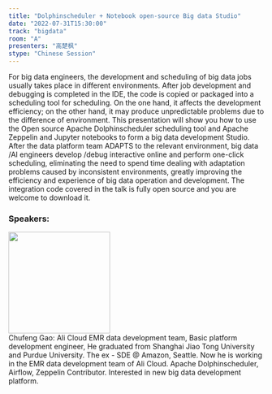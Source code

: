 ```yaml
---
title: "Dolphinscheduler + Notebook open-source Big data Studio"
date: "2022-07-31T15:30:00"
track: "bigdata"
room: "A"
presenters: "高楚枫"
stype: "Chinese Session"
---
```

For big data engineers, the development and scheduling of big data jobs usually takes place in different environments. After job development and debugging is completed in the IDE, the code is copied or packaged into a scheduling tool for scheduling. On the one hand, it affects the development efficiency; on the other hand, it may produce unpredictable problems due to the difference of environment.
This presentation will show you how to use the Open source Apache Dolphinscheduler scheduling tool and Apache Zeppelin and Jupyter notebooks to form a big data development Studio. After the data platform team ADAPTS to the relevant environment, big data /AI engineers develop /debug interactive online and perform one-click scheduling, eliminating the need to spend time dealing with adaptation problems caused by inconsistent environments, greatly improving the efficiency and experience of big data operation and development.
The integration code covered in the talk is fully open source and you are welcome to download it.
 ### Speakers: 
 <img src="images/speaker/1069.png" width="200" /><br>Chufeng Gao: Ali Cloud EMR data development team, Basic platform development engineer, He graduated from Shanghai Jiao Tong University and Purdue University. The ex - SDE @ Amazon, Seattle. Now he is working in the EMR data development team of Ali Cloud. Apache Dolphinscheduler, Airflow, Zeppelin Contributor. Interested in new big data development platform.

 